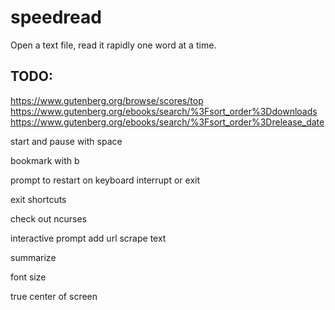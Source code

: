 # speedread

Open a text file, read it rapidly one word at a time.

## TODO:

https://www.gutenberg.org/browse/scores/top
https://www.gutenberg.org/ebooks/search/%3Fsort_order%3Ddownloads
https://www.gutenberg.org/ebooks/search/%3Fsort_order%3Drelease_date

start and pause with space

bookmark with b

prompt to restart on keyboard interrupt or exit

exit shortcuts

check out ncurses

interactive prompt
add url
scrape text

summarize

font size

true center of screen



